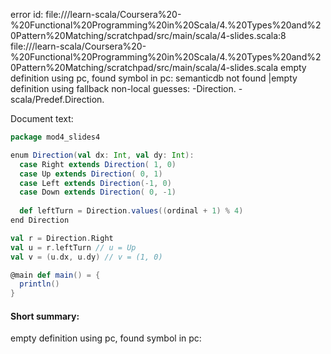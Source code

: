 error id: file://<WORKSPACE>/learn-scala/Coursera%20-%20Functional%20Programming%20in%20Scala/4.%20Types%20and%20Pattern%20Matching/scratchpad/src/main/scala/4-slides.scala:8
file://<WORKSPACE>/learn-scala/Coursera%20-%20Functional%20Programming%20in%20Scala/4.%20Types%20and%20Pattern%20Matching/scratchpad/src/main/scala/4-slides.scala
empty definition using pc, found symbol in pc: 
semanticdb not found
|empty definition using fallback
non-local guesses:
	 -Direction.
	 -scala/Predef.Direction.

Document text:

```scala
package mod4_slides4

enum Direction(val dx: Int, val dy: Int):
  case Right extends Direction( 1, 0)
  case Up extends Direction( 0, 1)
  case Left extends Direction(-1, 0)
  case Down extends Direction( 0, -1)
  
  def leftTurn = Direction.values((ordinal + 1) % 4)
end Direction

val r = Direction.Right
val u = r.leftTurn // u = Up
val v = (u.dx, u.dy) // v = (1, 0)

@main def main() = {
  println()
}
```

#### Short summary: 

empty definition using pc, found symbol in pc: 